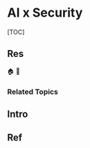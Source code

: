 # AI x Security

[TOC]



## Res
🏠 
🚧 


### Related Topics



## Intro



## Ref
[👍 AI安全论文 (32)南洋理工大学刘杨教授——网络空间安全和AIGC整合之道学习笔记及强推（InForSec）]: https://mp.weixin.qq.com/s/kZfsa7oi_e9rTTjSQR7mXg
